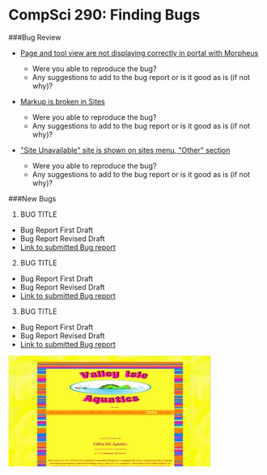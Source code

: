 CompSci 290: Finding Bugs
===================

###Bug Review

* [Page and tool view are not displaying correctly in portal with Morpheus](https://jira.sakaiproject.org/browse/SAK-29122)
  * Were you able to reproduce the bug?
  * Any suggestions to add to the bug report or is it good as is (if not why)?


* [Markup is broken in Sites](https://jira.sakaiproject.org/browse/SAK-30332)
  * Were you able to reproduce the bug?
  * Any suggestions to add to the bug report or is it good as is (if not why)?

* ["Site Unavailable" site is shown on sites menu, "Other" section](https://jira.sakaiproject.org/browse/SAK-30349)
  * Were you able to reproduce the bug?
  * Any suggestions to add to the bug report or is it good as is (if not why)?


###New Bugs

1. BUG TITLE
  * Bug Report First Draft
  * Bug Report Revised Draft
  * [Link to submitted Bug report](https://jira.sakaiproject.org/browse/SAK-XXX)

2. BUG TITLE
  * Bug Report First Draft
  * Bug Report Revised Draft
  * [Link to submitted Bug report](https://jira.sakaiproject.org/browse/SAK-XXX)

3. BUG TITLE
  * Bug Report First Draft
  * Bug Report Revised Draft
  * [Link to submitted Bug report](https://jira.sakaiproject.org/browse/SAK-XXX)

![Screenshot](valley-isle-aquatics.jpg "Ugly Markup")
